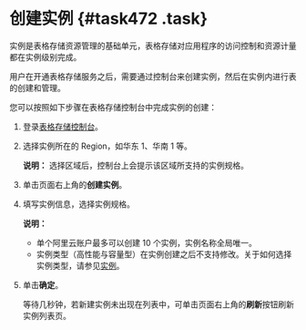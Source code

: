 # 创建实例 {#task472 .task}

实例是表格存储资源管理的基础单元，表格存储对应用程序的访问控制和资源计量都在实例级别完成。

用户在开通表格存储服务之后，需要通过控制台来创建实例，然后在实例内进行表的创建和管理。

您可以按照如下步骤在表格存储控制台中完成实例的创建：

1.  登录[表格存储控制台](https://ots.console.aliyun.com)。 
2.  选择实例所在的 Region，如华东 1、华南 1 等。 

    **说明：** 选择区域后，控制台上会提示该区域所支持的实例规格。

3.  单击页面右上角的**创建实例**。 
4.  填写实例信息，选择实例规格。 

    **说明：** 

    -   单个阿里云账户最多可以创建 10 个实例，实例名称全局唯一。
    -   实例类型（高性能与容量型）在实例创建之后不支持修改。关于如何选择实例类型，请参见[实例](../../../../intl.zh-CN/产品简介/名词解释/实例.md#)。
5.  单击**确定**。 

    等待几秒钟，若新建实例未出现在列表中，可单击页面右上角的**刷新**按钮刷新实例列表页。


